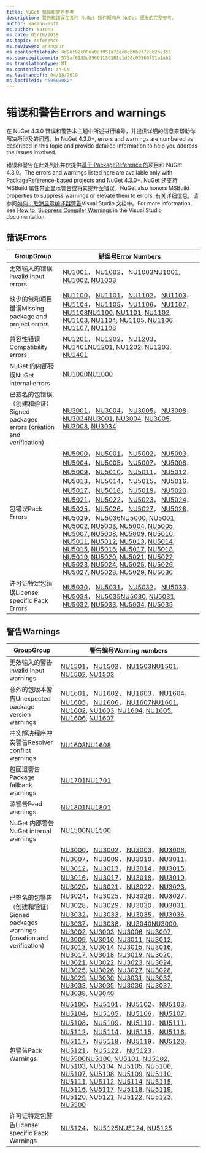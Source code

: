 ```yaml
---
title: NuGet 错误和警告参考
description: 警告和错误在各种 NuGet 操作期间从 NuGet 颁发的完整参考。
author: karann-msft
ms.author: karann
ms.date: 05/18/2018
ms.topic: reference
ms.reviewer: anangaur
ms.openlocfilehash: 4d9ef92c006a0d3051a73ec8ebbb0f72bb2b2355
ms.sourcegitcommit: 573af6133a39601136181c1d98c09303f51a1ab2
ms.translationtype: MT
ms.contentlocale: zh-CN
ms.lasthandoff: 04/18/2019
ms.locfileid: "59509082"
---
```

# <a name="errors-and-warnings"></a><span data-ttu-id="b2679-103">错误和警告</span><span class="sxs-lookup"><span data-stu-id="b2679-103">Errors and warnings</span></span>

<span data-ttu-id="b2679-104">在 NuGet 4.3.0 错误和警告本主题中所述进行编号，并提供详细的信息来帮助你解决所涉及的问题。</span><span class="sxs-lookup"><span data-stu-id="b2679-104">In NuGet 4.3.0+, errors and warnings are numbered as described in this topic and provide detailed information to help you address the issues involved.</span></span>

<span data-ttu-id="b2679-105">错误和警告在此处列出并仅提供[基于 PackageReference 的](../consume-packages/package-references-in-project-files.md)项目和 NuGet 4.3.0。</span><span class="sxs-lookup"><span data-stu-id="b2679-105">The errors and warnings listed here are available only with [PackageReference-based](../consume-packages/package-references-in-project-files.md) projects and NuGet 4.3.0+.</span></span> <span data-ttu-id="b2679-106">NuGet 还支持 MSBuild 属性禁止显示警告或将其提升至错误。</span><span class="sxs-lookup"><span data-stu-id="b2679-106">NuGet also honors MSBuild properties to suppress warnings or elevate them to errors.</span></span> <span data-ttu-id="b2679-107">有关详细信息，请参阅[如何：取消显示编译器警告](/visualstudio/ide/how-to-suppress-compiler-warnings)Visual Studio 文档中。</span><span class="sxs-lookup"><span data-stu-id="b2679-107">For more information, see [How to: Suppress Compiler Warnings](/visualstudio/ide/how-to-suppress-compiler-warnings) in the Visual Studio documentation.</span></span>

## <a name="errors"></a><span data-ttu-id="b2679-108">错误</span><span class="sxs-lookup"><span data-stu-id="b2679-108">Errors</span></span>

| <span data-ttu-id="b2679-109">Group</span><span class="sxs-lookup"><span data-stu-id="b2679-109">Group</span></span> | <span data-ttu-id="b2679-110">错误号</span><span class="sxs-lookup"><span data-stu-id="b2679-110">Error Numbers</span></span> |
| --- | --- |
| <span data-ttu-id="b2679-111">无效输入的错误</span><span class="sxs-lookup"><span data-stu-id="b2679-111">Invalid input errors</span></span> | <span data-ttu-id="b2679-112">[NU1001](./errors-and-warnings/NU1001.md)， [NU1002](./errors-and-warnings/NU1002.md)， [NU1003](./errors-and-warnings/NU1003.md)</span><span class="sxs-lookup"><span data-stu-id="b2679-112">[NU1001](./errors-and-warnings/NU1001.md), [NU1002](./errors-and-warnings/NU1002.md), [NU1003](./errors-and-warnings/NU1003.md)</span></span> |
| <span data-ttu-id="b2679-113">缺少的包和项目错误</span><span class="sxs-lookup"><span data-stu-id="b2679-113">Missing package and project errors</span></span> | <span data-ttu-id="b2679-114">[NU1100](./errors-and-warnings/NU1100.md)， [NU1101](./errors-and-warnings/NU1101.md)， [NU1102](./errors-and-warnings/NU1102.md)， [NU1103](./errors-and-warnings/NU1103.md)， [NU1104](./errors-and-warnings/NU1104.md)， [NU1105](./errors-and-warnings/NU1105.md)， [NU1106](./errors-and-warnings/NU1106.md)， [NU1107](./errors-and-warnings/NU1107.md)， [NU1108](./errors-and-warnings/NU1108.md)</span><span class="sxs-lookup"><span data-stu-id="b2679-114">[NU1100](./errors-and-warnings/NU1100.md), [NU1101](./errors-and-warnings/NU1101.md), [NU1102](./errors-and-warnings/NU1102.md), [NU1103](./errors-and-warnings/NU1103.md), [NU1104](./errors-and-warnings/NU1104.md), [NU1105](./errors-and-warnings/NU1105.md), [NU1106](./errors-and-warnings/NU1106.md), [NU1107](./errors-and-warnings/NU1107.md), [NU1108](./errors-and-warnings/NU1108.md)</span></span> |
| <span data-ttu-id="b2679-115">兼容性错误</span><span class="sxs-lookup"><span data-stu-id="b2679-115">Compatibility errors</span></span> | <span data-ttu-id="b2679-116">[NU1201](./errors-and-warnings/NU1201.md)， [NU1202](./errors-and-warnings/NU1202.md)， [NU1203](./errors-and-warnings/NU1203.md)， [NU1401](./errors-and-warnings/NU1401.md)</span><span class="sxs-lookup"><span data-stu-id="b2679-116">[NU1201](./errors-and-warnings/NU1201.md), [NU1202](./errors-and-warnings/NU1202.md), [NU1203](./errors-and-warnings/NU1203.md), [NU1401](./errors-and-warnings/NU1401.md)</span></span> |
| <span data-ttu-id="b2679-117">NuGet 的内部错误</span><span class="sxs-lookup"><span data-stu-id="b2679-117">NuGet internal errors</span></span> | [<span data-ttu-id="b2679-118">NU1000</span><span class="sxs-lookup"><span data-stu-id="b2679-118">NU1000</span></span>](./errors-and-warnings/NU1000.md) |
| <span data-ttu-id="b2679-119">已签名的包错误 （创建和验证）</span><span class="sxs-lookup"><span data-stu-id="b2679-119">Signed packages errors (creation and verification)</span></span> | <span data-ttu-id="b2679-120">[NU3001](./errors-and-warnings/NU3001.md)， [NU3004](./errors-and-warnings/NU3004.md)， [NU3005](./errors-and-warnings/NU3005.md)， [NU3008](./errors-and-warnings/NU3008.md)， [NU3034](./errors-and-warnings/NU3034.md)</span><span class="sxs-lookup"><span data-stu-id="b2679-120">[NU3001](./errors-and-warnings/NU3001.md), [NU3004](./errors-and-warnings/NU3004.md), [NU3005](./errors-and-warnings/NU3005.md), [NU3008](./errors-and-warnings/NU3008.md), [NU3034](./errors-and-warnings/NU3034.md)</span></span>|
| <span data-ttu-id="b2679-121">包错误</span><span class="sxs-lookup"><span data-stu-id="b2679-121">Pack Errors</span></span> | <span data-ttu-id="b2679-122">[NU5000](./errors-and-warnings/NU5000.md)， [NU5001](./errors-and-warnings/NU5001.md)， [NU5002](./errors-and-warnings/NU5002.md)， [NU5003](./errors-and-warnings/NU5003.md)， [NU5004](./errors-and-warnings/NU5004.md)， [NU5005](./errors-and-warnings/NU5005.md)， [NU5007](./errors-and-warnings/NU5007.md)， [NU5008](./errors-and-warnings/NU5008.md)， [NU5009](./errors-and-warnings/NU5009.md)， [NU5010](./errors-and-warnings/NU5010.md)， [NU5011](./errors-and-warnings/NU5011.md)， [NU5012](./errors-and-warnings/NU5012.md)， [NU5013](./errors-and-warnings/NU5013.md)， [NU5014](./errors-and-warnings/NU5014.md)， [NU5015](./errors-and-warnings/NU5015.md)， [NU5016](./errors-and-warnings/NU5016.md)， [NU5017](./errors-and-warnings/NU5017.md)， [NU5018](./errors-and-warnings/NU5018.md)， [NU5019](./errors-and-warnings/NU5019.md)， [NU5020](./errors-and-warnings/NU5020.md)， [NU5021](./errors-and-warnings/NU5021.md)， [NU5022](./errors-and-warnings/NU5022.md)， [NU5023](./errors-and-warnings/NU5023.md)， [NU5024](./errors-and-warnings/NU5024.md)， [NU5025](./errors-and-warnings/NU5025.md)， [NU5026](./errors-and-warnings/NU5026.md)， [NU5027](./errors-and-warnings/NU5027.md)， [NU5028](./errors-and-warnings/NU5028.md)， [NU5029](./errors-and-warnings/NU5029.md)， [NU5036](./errors-and-warnings/NU5036.md)</span><span class="sxs-lookup"><span data-stu-id="b2679-122">[NU5000](./errors-and-warnings/NU5000.md), [NU5001](./errors-and-warnings/NU5001.md), [NU5002](./errors-and-warnings/NU5002.md), [NU5003](./errors-and-warnings/NU5003.md), [NU5004](./errors-and-warnings/NU5004.md), [NU5005](./errors-and-warnings/NU5005.md), [NU5007](./errors-and-warnings/NU5007.md), [NU5008](./errors-and-warnings/NU5008.md), [NU5009](./errors-and-warnings/NU5009.md), [NU5010](./errors-and-warnings/NU5010.md), [NU5011](./errors-and-warnings/NU5011.md), [NU5012](./errors-and-warnings/NU5012.md), [NU5013](./errors-and-warnings/NU5013.md), [NU5014](./errors-and-warnings/NU5014.md), [NU5015](./errors-and-warnings/NU5015.md), [NU5016](./errors-and-warnings/NU5016.md), [NU5017](./errors-and-warnings/NU5017.md), [NU5018](./errors-and-warnings/NU5018.md), [NU5019](./errors-and-warnings/NU5019.md), [NU5020](./errors-and-warnings/NU5020.md), [NU5021](./errors-and-warnings/NU5021.md), [NU5022](./errors-and-warnings/NU5022.md), [NU5023](./errors-and-warnings/NU5023.md), [NU5024](./errors-and-warnings/NU5024.md), [NU5025](./errors-and-warnings/NU5025.md), [NU5026](./errors-and-warnings/NU5026.md), [NU5027](./errors-and-warnings/NU5027.md), [NU5028](./errors-and-warnings/NU5028.md), [NU5029](./errors-and-warnings/NU5029.md), [NU5036](./errors-and-warnings/NU5036.md)</span></span>
| <span data-ttu-id="b2679-123">许可证特定包错误</span><span class="sxs-lookup"><span data-stu-id="b2679-123">License specific Pack Errors</span></span> | <span data-ttu-id="b2679-124">[NU5030](./errors-and-warnings/NU5030.md)， [NU5031](./errors-and-warnings/NU5031.md)， [NU5032](./errors-and-warnings/NU5032.md)， [NU5033](./errors-and-warnings/NU5033.md)， [NU5034](./errors-and-warnings/NU5034.md)， [NU5035](./errors-and-warnings/NU5035.md)</span><span class="sxs-lookup"><span data-stu-id="b2679-124">[NU5030](./errors-and-warnings/NU5030.md), [NU5031](./errors-and-warnings/NU5031.md), [NU5032](./errors-and-warnings/NU5032.md), [NU5033](./errors-and-warnings/NU5033.md), [NU5034](./errors-and-warnings/NU5034.md), [NU5035](./errors-and-warnings/NU5035.md)</span></span>

## <a name="warnings"></a><span data-ttu-id="b2679-125">警告</span><span class="sxs-lookup"><span data-stu-id="b2679-125">Warnings</span></span>

| <span data-ttu-id="b2679-126">Group</span><span class="sxs-lookup"><span data-stu-id="b2679-126">Group</span></span> | <span data-ttu-id="b2679-127">警告编号</span><span class="sxs-lookup"><span data-stu-id="b2679-127">Warning numbers</span></span> |
| --- | --- |
| <span data-ttu-id="b2679-128">无效输入的警告</span><span class="sxs-lookup"><span data-stu-id="b2679-128">Invalid input warnings</span></span> | <span data-ttu-id="b2679-129">[NU1501](./errors-and-warnings/NU1501.md)， [NU1502](./errors-and-warnings/NU1502.md)， [NU1503](./errors-and-warnings/NU1503.md)</span><span class="sxs-lookup"><span data-stu-id="b2679-129">[NU1501](./errors-and-warnings/NU1501.md), [NU1502](./errors-and-warnings/NU1502.md), [NU1503](./errors-and-warnings/NU1503.md)</span></span> |
| <span data-ttu-id="b2679-130">意外的包版本警告</span><span class="sxs-lookup"><span data-stu-id="b2679-130">Unexpected package version warnings</span></span> | <span data-ttu-id="b2679-131">[NU1601](./errors-and-warnings/NU1601.md)， [NU1602](./errors-and-warnings/NU1602.md)， [NU1603](./errors-and-warnings/NU1603.md)， [NU1604](./errors-and-warnings/NU1604.md)， [NU1605](./errors-and-warnings/NU1605.md)， [NU1606](./errors-and-warnings/NU1108.md)， [NU1607](./errors-and-warnings/NU1107.md)</span><span class="sxs-lookup"><span data-stu-id="b2679-131">[NU1601](./errors-and-warnings/NU1601.md), [NU1602](./errors-and-warnings/NU1602.md), [NU1603](./errors-and-warnings/NU1603.md), [NU1604](./errors-and-warnings/NU1604.md), [NU1605](./errors-and-warnings/NU1605.md), [NU1606](./errors-and-warnings/NU1108.md), [NU1607](./errors-and-warnings/NU1107.md)</span></span> |
| <span data-ttu-id="b2679-132">冲突解决程序冲突警告</span><span class="sxs-lookup"><span data-stu-id="b2679-132">Resolver conflict warnings</span></span> | [<span data-ttu-id="b2679-133">NU1608</span><span class="sxs-lookup"><span data-stu-id="b2679-133">NU1608</span></span>](./errors-and-warnings/NU1608.md) |
| <span data-ttu-id="b2679-134">包回退警告</span><span class="sxs-lookup"><span data-stu-id="b2679-134">Package fallback warnings</span></span> | [<span data-ttu-id="b2679-135">NU1701</span><span class="sxs-lookup"><span data-stu-id="b2679-135">NU1701</span></span>](./errors-and-warnings/NU1701.md) |
| <span data-ttu-id="b2679-136">源警告</span><span class="sxs-lookup"><span data-stu-id="b2679-136">Feed warnings</span></span> | [<span data-ttu-id="b2679-137">NU1801</span><span class="sxs-lookup"><span data-stu-id="b2679-137">NU1801</span></span>](./errors-and-warnings/NU1801.md) |
| <span data-ttu-id="b2679-138">NuGet 内部警告</span><span class="sxs-lookup"><span data-stu-id="b2679-138">NuGet internal warnings</span></span> | [<span data-ttu-id="b2679-139">NU1500</span><span class="sxs-lookup"><span data-stu-id="b2679-139">NU1500</span></span>](./errors-and-warnings/NU1500.md) |
| <span data-ttu-id="b2679-140">已签名的包警告 （创建和验证）</span><span class="sxs-lookup"><span data-stu-id="b2679-140">Signed packages warnings (creation and verification)</span></span> | <span data-ttu-id="b2679-141">[NU3000](./errors-and-warnings/NU3000.md)， [NU3002](./errors-and-warnings/NU3002.md)， [NU3003](./errors-and-warnings/NU3003.md)， [NU3006](./errors-and-warnings/NU3006.md)， [NU3007](./errors-and-warnings/NU3007.md)， [NU3009](./errors-and-warnings/NU3009.md)， [NU3010](./errors-and-warnings/NU3010.md)， [NU3011](./errors-and-warnings/NU3011.md)， [NU3012](./errors-and-warnings/NU3012.md)， [NU3013](./errors-and-warnings/NU3013.md)， [NU3014](./errors-and-warnings/NU3014.md)， [NU3015](./errors-and-warnings/NU3015.md)， [NU3016](./errors-and-warnings/NU3016.md)， [NU3017](./errors-and-warnings/NU3017.md)， [NU3018](./errors-and-warnings/NU3018.md)， [NU3019](./errors-and-warnings/NU3019.md)， [NU3020](./errors-and-warnings/NU3020.md)， [NU3021](./errors-and-warnings/NU3021.md)， [NU3022](./errors-and-warnings/NU3022.md)， [NU3023](./errors-and-warnings/NU3023.md)， [NU3024](./errors-and-warnings/NU3024.md)， [NU3025](./errors-and-warnings/NU3025.md)， [NU3026](./errors-and-warnings/NU3026.md)， [NU3027](./errors-and-warnings/NU3027.md)， [NU3028](./errors-and-warnings/NU3028.md)， [NU3029](./errors-and-warnings/NU3029.md)， [NU3030](./errors-and-warnings/NU3030.md)， [NU3031](./errors-and-warnings/NU3031.md)， [NU3032](./errors-and-warnings/NU3032.md)， [NU3033](./errors-and-warnings/NU3033.md)， [NU3035](./errors-and-warnings/NU3035.md)， [NU3036](./errors-and-warnings/NU3036.md)， [NU3037](./errors-and-warnings/NU3037.md)， [NU3038](./errors-and-warnings/NU3038.md)， [NU3040](./errors-and-warnings/NU3040.md)</span><span class="sxs-lookup"><span data-stu-id="b2679-141">[NU3000](./errors-and-warnings/NU3000.md), [NU3002](./errors-and-warnings/NU3002.md), [NU3003](./errors-and-warnings/NU3003.md), [NU3006](./errors-and-warnings/NU3006.md), [NU3007](./errors-and-warnings/NU3007.md), [NU3009](./errors-and-warnings/NU3009.md), [NU3010](./errors-and-warnings/NU3010.md), [NU3011](./errors-and-warnings/NU3011.md), [NU3012](./errors-and-warnings/NU3012.md), [NU3013](./errors-and-warnings/NU3013.md), [NU3014](./errors-and-warnings/NU3014.md), [NU3015](./errors-and-warnings/NU3015.md), [NU3016](./errors-and-warnings/NU3016.md), [NU3017](./errors-and-warnings/NU3017.md), [NU3018](./errors-and-warnings/NU3018.md), [NU3019](./errors-and-warnings/NU3019.md), [NU3020](./errors-and-warnings/NU3020.md), [NU3021](./errors-and-warnings/NU3021.md), [NU3022](./errors-and-warnings/NU3022.md), [NU3023](./errors-and-warnings/NU3023.md), [NU3024](./errors-and-warnings/NU3024.md), [NU3025](./errors-and-warnings/NU3025.md), [NU3026](./errors-and-warnings/NU3026.md), [NU3027](./errors-and-warnings/NU3027.md), [NU3028](./errors-and-warnings/NU3028.md), [NU3029](./errors-and-warnings/NU3029.md), [NU3030](./errors-and-warnings/NU3030.md), [NU3031](./errors-and-warnings/NU3031.md), [NU3032](./errors-and-warnings/NU3032.md), [NU3033](./errors-and-warnings/NU3033.md), [NU3035](./errors-and-warnings/NU3035.md), [NU3036](./errors-and-warnings/NU3036.md), [NU3037](./errors-and-warnings/NU3037.md), [NU3038](./errors-and-warnings/NU3038.md), [NU3040](./errors-and-warnings/NU3040.md)</span></span> |
| <span data-ttu-id="b2679-142">包警告</span><span class="sxs-lookup"><span data-stu-id="b2679-142">Pack Warnings</span></span> | <span data-ttu-id="b2679-143">[NU5100](./errors-and-warnings/NU5100.md)， [NU5101](./errors-and-warnings/NU5101.md)， [NU5102](./errors-and-warnings/NU5102.md)， [NU5103](./errors-and-warnings/NU5103.md)， [NU5104](./errors-and-warnings/NU5104.md)， [NU5105](./errors-and-warnings/NU5105.md)， [NU5106](./errors-and-warnings/NU5106.md)， [NU5107](./errors-and-warnings/NU5107.md)， [NU5108](./errors-and-warnings/NU5108.md)， [NU5109](./errors-and-warnings/NU5109.md)， [NU5110](./errors-and-warnings/NU5110.md)， [NU5111](./errors-and-warnings/NU5111.md)， [NU5112](./errors-and-warnings/NU5112.md)， [NU5114](./errors-and-warnings/NU5114.md)， [NU5115](./errors-and-warnings/NU5115.md)， [NU5116](./errors-and-warnings/NU5116.md)， [NU5117](./errors-and-warnings/NU5117.md)， [NU5118](./errors-and-warnings/NU5118.md)， [NU5119](./errors-and-warnings/NU5119.md)， [NU5120](./errors-and-warnings/NU5120.md)， [NU5121](./errors-and-warnings/NU5121.md)， [NU5122](./errors-and-warnings/NU5122.md)， [NU5123](./errors-and-warnings/NU5123.md)， [NU5500](./errors-and-warnings/NU5500.md)</span><span class="sxs-lookup"><span data-stu-id="b2679-143">[NU5100](./errors-and-warnings/NU5100.md), [NU5101](./errors-and-warnings/NU5101.md), [NU5102](./errors-and-warnings/NU5102.md), [NU5103](./errors-and-warnings/NU5103.md), [NU5104](./errors-and-warnings/NU5104.md), [NU5105](./errors-and-warnings/NU5105.md), [NU5106](./errors-and-warnings/NU5106.md), [NU5107](./errors-and-warnings/NU5107.md), [NU5108](./errors-and-warnings/NU5108.md), [NU5109](./errors-and-warnings/NU5109.md), [NU5110](./errors-and-warnings/NU5110.md), [NU5111](./errors-and-warnings/NU5111.md), [NU5112](./errors-and-warnings/NU5112.md), [NU5114](./errors-and-warnings/NU5114.md), [NU5115](./errors-and-warnings/NU5115.md), [NU5116](./errors-and-warnings/NU5116.md), [NU5117](./errors-and-warnings/NU5117.md), [NU5118](./errors-and-warnings/NU5118.md), [NU5119](./errors-and-warnings/NU5119.md), [NU5120](./errors-and-warnings/NU5120.md), [NU5121](./errors-and-warnings/NU5121.md), [NU5122](./errors-and-warnings/NU5122.md), [NU5123](./errors-and-warnings/NU5123.md), [NU5500](./errors-and-warnings/NU5500.md)</span></span>
| <span data-ttu-id="b2679-144">许可证特定包警告</span><span class="sxs-lookup"><span data-stu-id="b2679-144">License specific Pack Warnings</span></span> | <span data-ttu-id="b2679-145">[NU5124](./errors-and-warnings/NU5124.md)， [NU5125](./errors-and-warnings/NU5125.md)</span><span class="sxs-lookup"><span data-stu-id="b2679-145">[NU5124](./errors-and-warnings/NU5124.md), [NU5125](./errors-and-warnings/NU5125.md)</span></span>